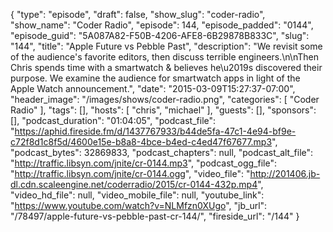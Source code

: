 {
  "type": "episode",
  "draft": false,
  "show_slug": "coder-radio",
  "show_name": "Coder Radio",
  "episode": 144,
  "episode_padded": "0144",
  "episode_guid": "5A087A82-F50B-4206-AFE8-6B29878B833C",
  "slug": "144",
  "title": "Apple Future vs Pebble Past",
  "description": "We revisit some of the audience's favorite editors, then discuss terrible engineers.\n\nThen Chris spends time with a smartwatch & believes he\u2019s discovered their purpose. We examine the audience for smartwatch apps in light of the Apple Watch announcement.",
  "date": "2015-03-09T15:27:37-07:00",
  "header_image": "/images/shows/coder-radio.png",
  "categories": [
    "Coder Radio"
  ],
  "tags": [],
  "hosts": [
    "chris",
    "michael"
  ],
  "guests": [],
  "sponsors": [],
  "podcast_duration": "01:04:05",
  "podcast_file": "https://aphid.fireside.fm/d/1437767933/b44de5fa-47c1-4e94-bf9e-c72f8d1c8f5d/4600e15e-b8a8-4bce-b4ed-c4ed47f67677.mp3",
  "podcast_bytes": 32869833,
  "podcast_chapters": null,
  "podcast_alt_file": "http://traffic.libsyn.com/jnite/cr-0144.mp3",
  "podcast_ogg_file": "http://traffic.libsyn.com/jnite/cr-0144.ogg",
  "video_file": "http://201406.jb-dl.cdn.scaleengine.net/coderradio/2015/cr-0144-432p.mp4",
  "video_hd_file": null,
  "video_mobile_file": null,
  "youtube_link": "https://www.youtube.com/watch?v=NLMfzn0XUgo",
  "jb_url": "/78497/apple-future-vs-pebble-past-cr-144/",
  "fireside_url": "/144"
}

